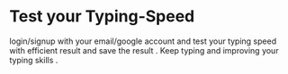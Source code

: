 
# Test your Typing-Speed
 login/signup with your email/google account and test your typing speed with efficient result and save the result .
 Keep typing and improving your typing skills .
